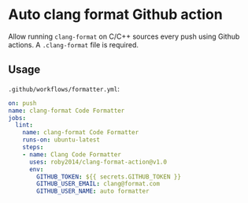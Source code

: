 # Auto clang format Github action

Allow running `clang-format` on C/C++ sources every push using Github actions. A `.clang-format` file is required.

## Usage

`.github/workflows/formatter.yml`:
```yml
on: push
name: clang-format Code Formatter
jobs:
  lint:
    name: clang-format Code Formatter
    runs-on: ubuntu-latest
    steps:
    - name: Clang Code Formatter
      uses: roby2014/clang-format-action@v1.0
      env:
        GITHUB_TOKEN: ${{ secrets.GITHUB_TOKEN }}
        GITHUB_USER_EMAIL: clang@format.com
        GITHUB_USER_NAME: auto formatter
```
